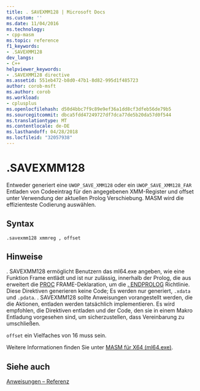 ```yaml
---
title: . SAVEXMM128 | Microsoft Docs
ms.custom: ''
ms.date: 11/04/2016
ms.technology:
- cpp-masm
ms.topic: reference
f1_keywords:
- .SAVEXMM128
dev_langs:
- C++
helpviewer_keywords:
- .SAVEXMM128 directive
ms.assetid: 551eb472-b8d0-47b1-8d82-995d1f485723
author: corob-msft
ms.author: corob
ms.workload:
- cplusplus
ms.openlocfilehash: d50d4bbc7f9c89e9ef36a1dd8cf3dfeb56de79b5
ms.sourcegitcommit: dbca5fdd47249727df7dca77de5b20da57d0f544
ms.translationtype: MT
ms.contentlocale: de-DE
ms.lasthandoff: 04/28/2018
ms.locfileid: "32057938"
---
```

# <a name="savexmm128"></a>.SAVEXMM128
Entweder generiert eine `UWOP_SAVE_XMM128` oder ein `UWOP_SAVE_XMM128_FAR` Entladen von Codeeintrag für den angegebenen XMM-Register und offset unter Verwendung der aktuellen Prolog Verschiebung. MASM wird die effizienteste Codierung auswählen.  
  
## <a name="syntax"></a>Syntax  
  
```  
.savexmm128 xmmreg , offset  
```  
  
## <a name="remarks"></a>Hinweise  
 . SAVEXMM128 ermöglicht Benutzern das ml64.exe angeben, wie eine Funktion Frame entlädt und ist nur zulässig, innerhalb der Prolog, die aus erweitert die [PROC](../../assembler/masm/proc.md) FRAME-Deklaration, um die [. ENDPROLOG](../../assembler/masm/dot-endprolog.md) Richtlinie. Diese Direktiven generieren keine Code; Es werden nur generiert, `.xdata` und `.pdata`. . SAVEXMM128 sollte Anweisungen vorangestellt werden, die die Aktionen, entladen werden tatsächlich implementieren. Es wird empfohlen, die Direktiven entladen und der Code, den sie in einem Makro Entladung vorgesehen sind, um sicherzustellen, dass Vereinbarung zu umschließen.  
  
 `offset` ein Vielfaches von 16 muss sein.  
  
 Weitere Informationen finden Sie unter [MASM für X64 (ml64.exe)](../../assembler/masm/masm-for-x64-ml64-exe.md).  
  
## <a name="see-also"></a>Siehe auch  
 [Anweisungen – Referenz](../../assembler/masm/directives-reference.md)